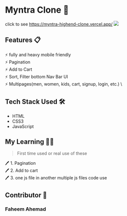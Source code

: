 # Myntra Clone 📄
click to see https://myntra-highend-clone.vercel.app/
<img src='SynonymWordsFinder.gif' >


## Features 📋
⚡️ fully and heavy mobile friendly \
⚡️ Pagination\
⚡️ Add to Cart\
⚡️ Sort, Filter bottom Nav Bar UI\
⚡️ Multipages(men, women, kids, cart, signup, login, etc.) \

 
## Tech Stack Used 🛠️
*  HTML
*  CSS3
*  JavaScript

 ## My Learning 📗🔖
> First time used or real use of these
> 
🖊️ 1. Pagination <br>
🖊️ 2. Add to cart <br>
🖊️ 3. one js file in another multiple js files code use<br>

## Contributor 🤝
### Faheem Ahemad

